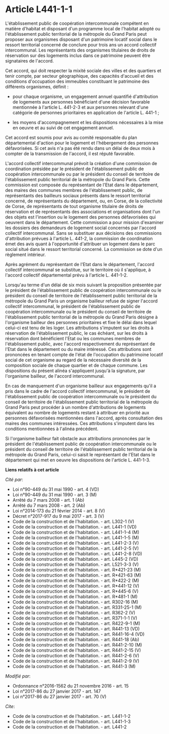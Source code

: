 # Article L441-1-1

L'établissement public de coopération intercommunale compétent en matière d'habitat et disposant d'un programme local de
l'habitat adopté ou l'établissement public territorial de la métropole du Grand Paris peut proposer aux organismes disposant
d'un patrimoine locatif social dans le ressort territorial concerné de conclure pour trois ans un accord collectif
intercommunal. Les représentants des organismes titulaires de droits de réservation sur des logements inclus dans ce
patrimoine peuvent être signataires de l'accord. 

Cet accord, qui doit respecter la mixité sociale des villes et des quartiers et tenir compte, par secteur géographique, des
capacités d'accueil et des conditions d'occupation des immeubles constituant le patrimoine des différents organismes,
définit :

- pour chaque organisme, un engagement annuel quantifié d'attribution de logements aux personnes bénéficiant d'une décision
favorable mentionnée à l'article L. 441-2-3 et aux personnes relevant d'une catégorie de personnes prioritaires en
application de l'article L. 441-1 ;

- les moyens d'accompagnement et les dispositions nécessaires à la mise en oeuvre et au suivi de cet engagement annuel. 

Cet accord est soumis pour avis au comité responsable du plan départemental d'action pour le logement et l'hébergement des
personnes défavorisées. Si cet avis n'a pas été rendu dans un délai de deux mois à compter de la transmission de l'accord, il
est réputé favorable. 

L'accord collectif intercommunal prévoit la création d'une commission de coordination présidée par le président de
l'établissement public de coopération intercommunale ou par le président du conseil de territoire de l'établissement public
territorial de la métropole du Grand Paris. Cette commission est composée du représentant de l'Etat dans le département, des
maires des communes membres de l'établissement public, de représentants des bailleurs sociaux présents dans le ressort
territorial concerné, de représentants du département, ou, en Corse, de la collectivité de Corse, de représentants de tout
organisme titulaire de droits de réservation et de représentants des associations et organisations dont l'un des objets est
l'insertion ou le logement des personnes défavorisées qui oeuvrent dans le département. Cette commission a pour mission
d'examiner les dossiers des demandeurs de logement social concernés par l'accord collectif intercommunal. Sans se substituer
aux décisions des commissions d'attribution prévues à l'article L. 441-2, la commission de coordination émet des avis quant à
l'opportunité d'attribuer un logement dans le parc social situé dans le ressort territorial concerné. La commission se dote
d'un règlement intérieur. 

Après agrément du représentant de l'Etat dans le département, l'accord collectif intercommunal se substitue, sur le
territoire où il s'applique, à l'accord collectif départemental prévu à l'article L. 441-1-2. 

Lorsqu'au terme d'un délai de six mois suivant la proposition présentée par le président de l'établissement public de
coopération intercommunale ou le président du conseil de territoire de l'établissement public territorial de la métropole du
Grand Paris un organisme bailleur refuse de signer l'accord collectif intercommunal, le président de l'établissement public
de coopération intercommunale ou le président du conseil de territoire de l'établissement public territorial de la métropole
du Grand Paris désigne à l'organisme bailleur des personnes prioritaires et fixe le délai dans lequel celui-ci est tenu de
les loger. Les attributions s'imputent sur les droits à réservation de l'établissement public, le cas échéant, sur les droits
à réservation dont bénéficient l'Etat ou les communes membres de l'établissement public, avec l'accord respectivement du
représentant de l'Etat dans le département ou du maire intéressé. Ces attributions sont prononcées en tenant compte de l'état
de l'occupation du patrimoine locatif social de cet organisme au regard de la nécessaire diversité de la composition sociale
de chaque quartier et de chaque commune. Les dispositions du présent alinéa s'appliquent jusqu'à la signature, par
l'organisme bailleur, de l'accord intercommunal. 

En cas de manquement d'un organisme bailleur aux engagements qu'il a pris dans le cadre de l'accord collectif intercommunal,
le président de l'établissement public de coopération intercommunale ou le président du conseil de territoire de
l'établissement public territorial de la métropole du Grand Paris peut procéder à un nombre d'attributions de logements
équivalent au nombre de logements restant à attribuer en priorité aux personnes défavorisées mentionnées dans l'accord, après
consultation des maires des communes intéressées. Ces attributions s'imputent dans les conditions mentionnées à l'alinéa
précédent. 

Si l'organisme bailleur fait obstacle aux attributions prononcées par le président de l'établissement public de coopération
intercommunale ou le président du conseil de territoire de l'établissement public territorial de la métropole du Grand Paris,
celui-ci saisit le représentant de l'Etat dans le département qui met en oeuvre les dispositions de l'article L. 441-1-3.

**Liens relatifs à cet article**

_Cité par_:

  - Loi n°90-449 du 31 mai 1990 - art. 4 (VD)
  - Loi n°90-449 du 31 mai 1990 - art. 3 (M)
  - Arrêté du 7 mars 2008 - art. 1 (Ab)
  - Arrêté du 7 mars 2008 - art. 2 (Ab)
  - Loi n°2014-173 du 21 février 2014 - art. 8 (V)
  - Décret n°2017-917 du 9 mai 2017 - art. 3 (V)
  - Code de la construction et de l'habitation. - art. L302-1 (V)
  - Code de la construction et de l'habitation. - art. L441-1 (VD)
  - Code de la construction et de l'habitation. - art. L441-1-4 (M)
  - Code de la construction et de l'habitation. - art. L441-1-5 (M)
  - Code de la construction et de l'habitation. - art. L441-2-3 (V)
  - Code de la construction et de l'habitation. - art. L441-2-5 (V)
  - Code de la construction et de l'habitation. - art. L441-2-8 (VD)
  - Code de la construction et de l'habitation. - art. L445-2 (VD)
  - Code de la construction et de l'habitation. - art. L521-3-3 (V)
  - Code de la construction et de l'habitation. - art. R*421-23 (M)
  - Code de la construction et de l'habitation. - art. R*421-63 (M)
  - Code de la construction et de l'habitation. - art. R*422-2 (M)
  - Code de la construction et de l'habitation. - art. R*441-12 (V)
  - Code de la construction et de l'habitation. - art. R*445-6 (V)
  - Code de la construction et de l'habitation. - art. R*481-1 (M)
  - Code de la construction et de l'habitation. - art. R302-16 (M)
  - Code de la construction et de l'habitation. - art. R331-25-1 (M)
  - Code de la construction et de l'habitation. - art. R362-2 (V)
  - Code de la construction et de l'habitation. - art. R371-1-1 (V)
  - Code de la construction et de l'habitation. - art. R422-9-1 (M)
  - Code de la construction et de l'habitation. - art. R441-13 (VD)
  - Code de la construction et de l'habitation. - art. R441-16-4 (VD)
  - Code de la construction et de l'habitation. - art. R441-18 (Ab)
  - Code de la construction et de l'habitation. - art. R441-2-10 (M)
  - Code de la construction et de l'habitation. - art. R441-2-15 (V)
  - Code de la construction et de l'habitation. - art. R441-2-6 (V)
  - Code de la construction et de l'habitation. - art. R441-2-9 (V)
  - Code de la construction et de l'habitation. - art. R441-3 (M)

_Modifié par_:

  - Ordonnance n°2016-1562 du 21 novembre 2016 - art. 15
  - Loi n°2017-86 du 27 janvier 2017 - art. 147
  - Loi n°2017-86 du 27 janvier 2017 - art. 70 (V)

_Cite_:

  - Code de la construction et de l'habitation. - art. L441-1-2
  - Code de la construction et de l'habitation. - art. L441-1-3
  - Code de la construction et de l'habitation. - art. L441-2
